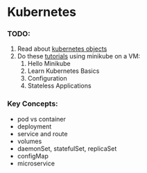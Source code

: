 # Kubernetes

### TODO:
1. Read about [kubernetes objects](https://kubernetes.io/docs/concepts/#kubernetes-objects)
2. Do these [tutorials](https://kubernetes.io/docs/tutorials/) using minikube on a VM:
    1. Hello Minikube
    2. Learn Kubernetes Basics
    3. Configuration
    4. Stateless Applications

### Key Concepts:
-   pod vs container
-   deployment
-   service and route
-   volumes
-   daemonSet, statefulSet, replicaSet
-   configMap
-   microservice